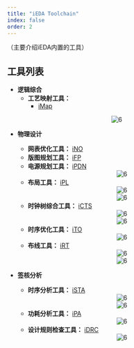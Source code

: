 ```yaml
---
title: "iEDA Toolchain"
index: false
order: 2
---
```

（主要介绍iEDA内置的工具）

## **工具列表**

- **逻辑综合**
  - **工艺映射工具：**
    - [iMap](/tools/ieda-tools/imap.md)

<center><img src="/res/images/tools/tool/imap.png" alt="6" style="zoom:100%;"/></center>

- **物理设计**

  - **网表优化工具：** [iNO](/tools/ieda-tools/ino.md)
  - **版图规划工具：** [iFP](/tools/ieda-tools/ifp.md)
  - **电源规划工具：** [iPDN](/tools/ieda-tools/ipnd.md)

  <center><img src="/res/images/tools/tool/ifp.png" alt="6" style="zoom:100%;"/></center>

  - **布局工具：** [iPL](/tools/ieda-tools/ipl.md)

  <center><img src="/res/images/tools/tool/ipl.png" alt="6" style="zoom:100%;"/></center>
  <center><img src="/res/images/tools/tool/ipl2.png" alt="6" style="zoom:100%;"/></center>

  - **时钟树综合工具：** [iCTS](/tools/ieda-tools/icts.md)

  <center><img src="/res/images/tools/tool/icts.png" alt="6" style="zoom:100%;"/></center>
  <center><img src="/res/images/tools/tool/icts2.png" alt="6" style="zoom:100%;"/></center>

  - **时序优化工具：** [iTO](/tools/ieda-tools/ito.md)

  <center><img src="/res/images/tools/tool/ito.png" alt="6" style="zoom:100%;"/></center>

  - **布线工具：** [iRT](/tools/ieda-tools/irt.md)

  <center><img src="/res/images/tools/tool/irt1.png" alt="6" style="zoom:100%;"/></center>
  <center><img src="/res/images/tools/tool/irt2.png" alt="6" style="zoom:100%;"/></center>
- **签核分析**

  - **时序分析工具：** [iSTA](/tools/ieda-tools/ista.md)

  <center><img src="/res/images/tools/tool/ista.png" alt="6" style="zoom:100%;"/></center>
  <center><img src="/res/images/tools/tool/ista2.png" alt="6" style="zoom:100%;"/></center>

  - **功耗分析工具：** [iPA](/tools/ieda-tools/ipa.md)

  <center><img src="/res/images/tools/tool/ipa.png" alt="6" style="zoom:100%;"/></center>

  - **设计规则检查工具：** [iDRC](/tools/ieda-tools/idrc.md)

  <center><img src="/res/images/tools/tool/idrc.png" alt="6" style="zoom:100%;"/></center>
